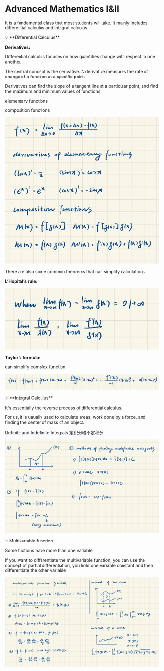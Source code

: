 # Advanced Mathematics I&II

It is a fundamental class that most students will take. It mainly includes differential calculus and integral calculus. 

<aside>
💡 **Differential Calculus**
</aside>

**Derivatives:** 

Differential calculus focuses on how quantities change with respect to one another. 

The central concept is the derivative. A derivative measures the rate of change of a function at a specific point. 

Derivatives can find the slope of a tangent line at a particular point, and find the maximum and minimum values of functions. 

elementary functions

composition functions

![Untitled](Advanced%20Mathematics%20I&II%20ce5c362d57094072bd09d65eb47e038f/Untitled.jpeg)

There are also some common theorems that can simplify calculations

**L’Hopital’s rule:**

![Untitled](Advanced%20Mathematics%20I&II%20ce5c362d57094072bd09d65eb47e038f/Untitled%201.jpeg)

**Taylor’s formula:** 

can simplify complex function

![Untitled](Advanced%20Mathematics%20I&II%20ce5c362d57094072bd09d65eb47e038f/Untitled%202.jpeg)

<aside>
💡 **Integral Calculus**

</aside>

It's essentially the reverse process of differential calculus.

For us, it is uaually used to calculate areas, work done by a force, and finding the center of mass of an object.

Definite and Indefinite Integrals 定积分和不定积分

![Untitled](Advanced%20Mathematics%20I&II%20ce5c362d57094072bd09d65eb47e038f/Untitled%203.jpeg)

<aside>
💡 Multivariable function

</aside>

Some fuctions have more than one variable

If you want to differentiate the multivariable function, you can use the concept of partial differentiation, you hold one variable constant and then differentiate the other variable

![Untitled](Advanced%20Mathematics%20I&II%20ce5c362d57094072bd09d65eb47e038f/Untitled%204.jpeg)